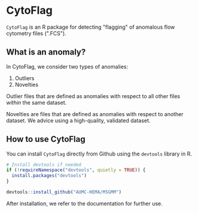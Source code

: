 # CytoFlag

`CytoFlag` is an R package for detecting "flagging" of anomalous flow cytometry files (".FCS"). 

## What is an anomaly?

In CytoFlag, we consider two types of anomalies:
1) Outliers
2) Novelties

Outlier files that are defined as anomalies with respect to all other files *within* the same dataset.

Novelties are files that are defined as anomalies with respect to another dataset. We advice using a high-quality, validated dataset.

## How to use CytoFlag

You can install `CytoFlag` directly from Github using the `devtools` library in R. 

```r
# Install devtools if needed
if (!requireNamespace("devtools", quietly = TRUE)) {
  install.packages("devtools")
}

devtools::install_github("AUMC-HEMA/MSGMM")
```

After installation, we refer to the documentation for further use.
